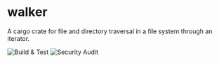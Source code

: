 # walker

A cargo crate for file and directory traversal in a file system through an iterator.

![Build & Test](https://github.com/mantono/walker/workflows/Build%20&%20Test/badge.svg?branch=master)
![Security Audit](https://github.com/mantono/walker/workflows/Security%20Audit/badge.svg)